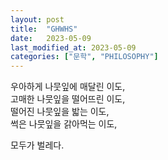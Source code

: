 ```yaml
---
layout: post
title:  "GHWHS"
date:   2023-05-09
last_modified_at: 2023-05-09
categories: ["문학", "PHILOSOPHY"]
---
```


우아하게 나뭇잎에 매달린 이도,<br/>
고매한 나뭇잎을 떨어뜨린 이도,<br/>
떨어진 나뭇잎을 밟는 이도,<br/>
썩은 나뭇잎을 갉아먹는 이도,<br/>

모두가 벌레다.

